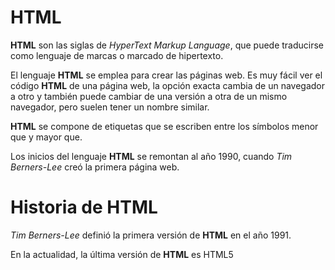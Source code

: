 
# HTML

**HTML** son las siglas de *HyperText Markup Language*,
que puede traducirse como lenguaje de marcas o marcado de hipertexto.

El lenguaje **HTML** se emplea para crear las páginas web.
Es muy fácil ver el código **HTML** de una página web,
la opción exacta cambia de un navegador a otro y también
puede cambiar de una versión a otra de un mismo navegador, pero suelen tener un nombre similar.

**HTML** se compone de etiquetas que se escriben entre los símbolos menor que y mayor que.

Los inicios del lenguaje **HTML** se remontan al año 1990,
cuando *Tim Berners-Lee* creó la primera página web.

# Historia de HTML

*Tim Berners-Lee* definió la primera versión de **HTML** en el año 1991.

En la actualidad, la última versión de **HTML** es HTML5
